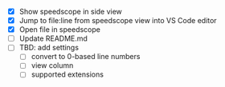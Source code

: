 - [x] Show speedscope in side view
- [x] Jump to file:line from speedscope view into VS Code editor
- [x] Open file in speedscope
- [ ] Update README.md
- [ ] TBD: add settings
  - [ ] convert to 0-based line numbers
  - [ ] view column
  - [ ] supported extensions
